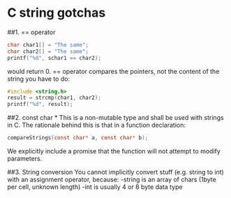 # C string gotchas

##1. == operator

```C
char char1[] = "The same";
char char2[] = "The same";
printf("%d", schar1 == char2);

```

would return 0.
== operator compares the pointers, not the content of the string you have to do:

```C
#include <string.h>
result = strcmp(char1, char2);
printf("%d", result);
```

##2. const char *
This is a non-mutable type and shall be used with strings in C.
The rationale behind this is that in a function declaration:
```C
compareStrings(const char* a, const char* b);
```

We explicitly include a promise that the function will not attempt to modify parameters.

##3. String conversion
You cannot implicitly convert stuff (e.g. string to int) with an assignment operator, because:
-string is an array of chars (1byte per cell, unknown length)
-int is usually 4 or 8 byte data type

